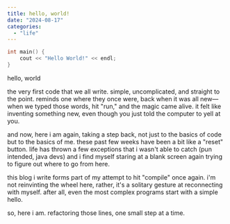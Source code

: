 ```yaml
---
title: hello, world!
date: "2024-08-17"
categories: 
  - "life"
--- 
```


```cpp
int main() {
    cout << "Hello World!" << endl;
}
```

hello, world

the very first code that we all write. simple, uncomplicated, and straight to the point. reminds one where
they once were, back when it was all new—when we typed those words, hit "run," and the magic came alive.
it felt like inventing something new, even though you just told the computer to yell at you.

and now, here i am again, taking a step back, not just to the basics of code but to the basics of me.
these past few weeks have been a bit like a "reset" button. life has thrown a few exceptions that i wasn't 
able to catch (pun intended, java devs) and i find myself staring at a blank screen again trying to 
figure out where to go from here.

this blog i write forms part of my attempt to hit "compile" once again. i'm not reinvinting the wheel here,
rather, it's a solitary gesture at reconnecting with myself. after all, even the most complex programs
start with a simple hello.

so, here i am. refactoring those lines, one small step at a time.
